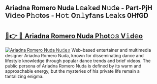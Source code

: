 ## Ariadna Romero Nuda L𝚎a𝚔ed N𝚞𝚍e - Part-PjH Vi𝚍𝚎o P𝚑𝚘tos - H𝚘𝚝 O𝚗𝚕yf𝚊ns L𝚎a𝚔s 0HfGD

# <h2><a href="http://kfe0atp.oniu.top/?m=Ariadna+Romero+Nuda">🔗👉 🔴 Ariadna Romero Nuda P𝚑ot𝚘𝚜 V𝚒d𝚎o</a></h2>

[![Ariadna Romero Nuda Nu𝚍e𝚜](https://i.imgur.com/0qMVB7G.gif)](http://kfe0atp.oniu.top/?m=Ariadna+Romero+Nuda)
Web-based entertainer and multimedia designer Ariadna Romero Nuda, known for disseminating dance and lifestyle knowledge through popular dance trends and brief videos. The public persona of Ariadna Romero Nuda is defined by its warm and approachable energy, but the mysteries of his private life remain a tantalizing enigma.  
